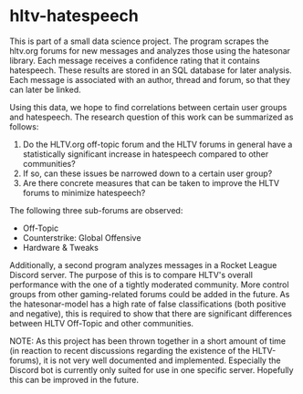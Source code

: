# hltv-hatespeech

This is part of a small data science project.
The program scrapes the hltv.org forums for new messages and analyzes those using the hatesonar library. Each message receives a confidence rating that it contains hatespeech. These results are stored in an SQL database for later analysis. Each message is associated with an author, thread and forum, so that they can later be linked.

Using this data, we hope to find correlations between certain user groups and hatespeech. The research question of this work can be summarized as follows:
1. Do the HLTV.org off-topic forum and the HLTV forums in general have a statistically significant increase in hatespeech compared to other communities?
2. If so, can these issues be narrowed down to a certain user group?
3. Are there concrete measures that can be taken to improve the HLTV forums to minimize hatespeech?

The following three sub-forums are observed:
- Off-Topic
- Counterstrike: Global Offensive
- Hardware & Tweaks

Additionally, a second program analyzes messages in a Rocket League Discord server. The purpose of this is to compare HLTV's overall performance with the one of a tightly moderated community.
More control groups from other gaming-related forums could be added in the future. As the hatesonar-model has a high rate of false classifications (both positive and negative), this is required to show that there are significant differences between HLTV Off-Topic and other communities.

NOTE: As this project has been thrown together in a short amount of time (in reaction to recent discussions regarding the existence of the HLTV-forums), it is not very well documented and implemented. Especially the Discord bot is currently only suited for use in one specific server. Hopefully this can be improved in the future.
